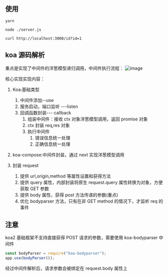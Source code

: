 ## 使用

```shell
yarn

node ./server.js

curl http://localhost:3000/id?id=1
```

## koa 源码解析

重点是实现了中间件的洋葱模型递归调用，中间件执行流程：
![image](http://www.zmscode.cn/mdImages/koa-design.png)

核心实现实现内容：

1. Koa:基础类型

   1. 中间件添加--use
   2. 服务启动，端口监听 ---listen
   3. 回调函数封装--- callback
      1. 组装中间件：接收 ctx 对象洋葱模型调用，返回 promise 对象
      2. ctx 封装 req,res 对象
      3. 执行中间件
         1. 错误信息统一处理
         2. 正确信息统一处理

2. koa-compose:中间件封装，通过 next 实现洋葱模型调用
3. 封装 request
   1. 提供 url,origin,method 等属性设置和获得方法
   2. 提供 query 属性，内部封装将原生 request.query 属性转换为对象，方便获取 GET 参数
   3. 提供 body 属性，获得 post 方法传递的参数(重点)
   4. 优化 bodyparser 方法，只有在非 GET method 的情况下，才监听 req 的事件

## 注意

koa2 基础框架不支持直接获得 POST 请求的参数，需要使用 koa-bodyparser 中间件

```js
const bodyParser = require("koa-bodyparser");
app.use(bodyParser());
```

经过中间件解析后，请求参数会被绑定在 request.body 属性上
